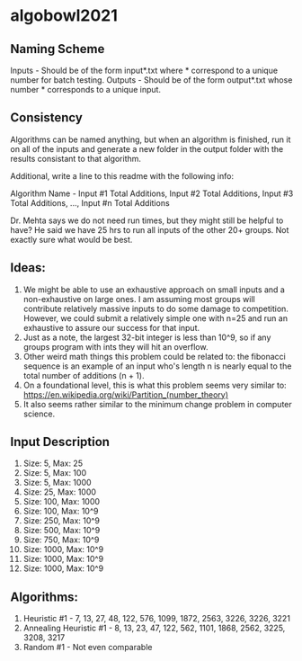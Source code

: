 ﻿# algobowl2021

## Naming Scheme
Inputs - Should be of the form input*.txt where \* correspond to a unique number for batch testing.
Outputs - Should be of the form output*.txt whose number \* corresponds to a unique input.

## Consistency
Algorithms can be named anything, but when an algorithm is finished, run it on all of the inputs and generate a new folder in the output folder with the results consistant to that algorithm.

Additional, write a line to this readme with the following info:

Algorithm Name - Input #1 Total Additions, Input #2 Total Additions, Input #3 Total Additions, ..., Input #n Total Additions

Dr. Mehta says we do not need run times, but they might still be helpful to have? He said we have 25 hrs to run all inputs of the other 20+ groups. Not exactly sure what would be best.

## Ideas:
1. We might be able to use an exhaustive approach on small inputs and a non-exhaustive on large ones. I am assuming most groups will contribute relatively massive inputs to do some damage to competition. However, we could submit a relatively simple one with n=25 and run an exhaustive to assure our success for that input.
2. Just as a note, the largest 32-bit integer is less than 10^9, so if any groups program with ints they will hit an overflow.
3. Other weird math things this problem could be related to: the fibonacci sequence is an example of an input who's length n is nearly equal to the total number of additions (n + 1).
4. On a foundational level, this is what this problem seems very similar to: https://en.wikipedia.org/wiki/Partition_(number_theory)
5. It also seems rather similar to the minimum change problem in computer science.

## Input Description
1. Size: 5, Max: 25
2. Size: 5, Max: 100
3. Size: 5, Max: 1000
4. Size: 25, Max: 1000
5. Size: 100, Max: 1000
6. Size: 100, Max: 10^9
7. Size: 250, Max: 10^9
8. Size: 500, Max: 10^9
9. Size: 750, Max: 10^9
10. Size: 1000, Max: 10^9
11. Size: 1000, Max: 10^9
12. Size: 1000, Max: 10^9

## Algorithms:
1. Heuristic #1 - 7, 13, 27, 48, 122, 576, 1099, 1872, 2563, 3226, 3226, 3221
2. Annealing Heuristic #1 - 8, 13, 23, 47, 122, 562, 1101, 1868, 2562, 3225, 3208, 3217
3. Random #1 - Not even comparable
